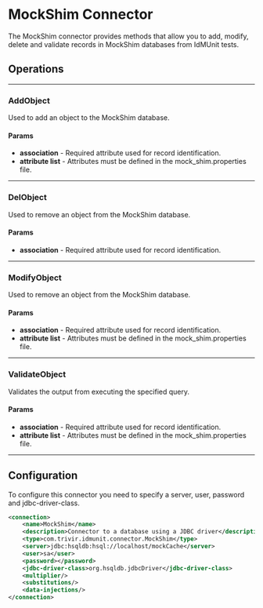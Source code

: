 # MockShim Connector

The MockShim connector provides methods that allow you to add, modify, delete and validate records in MockShim databases from IdMUnit tests.

## Operations

---

### AddObject

Used to add an object to the MockShim database.

#### Params

- **association** - Required attribute used for record identification.
- **attribute list** - Attributes must be defined in the mock_shim.properties file.

---

### DelObject

Used to remove an object from the MockShim database.

#### Params

- **association** - Required attribute used for record identification.

---

### ModifyObject

Used to remove an object from the MockShim database.

#### Params

- **association** - Required attribute used for record identification.
- **attribute list** - Attributes must be defined in the mock_shim.properties file.

---

### ValidateObject

Validates the output from executing the specified query.

#### Params

- **association** - Required attribute used for record identification.
- **attribute list** - Attributes must be defined in the mock_shim.properties file.

---

## Configuration

To configure this connector you need to specify a server, user, password and jdbc-driver-class.

```xml
<connection>
    <name>MockShim</name>
    <description>Connector to a database using a JDBC driver</description>
    <type>com.trivir.idmunit.connector.MockShim</type>
    <server>jdbc:hsqldb:hsql://localhost/mockCache</server>
    <user>sa</user>
    <password></password>
    <jdbc-driver-class>org.hsqldb.jdbcDriver</jdbc-driver-class>
    <multiplier/>
    <substitutions/>
    <data-injections/>
</connection>
```

